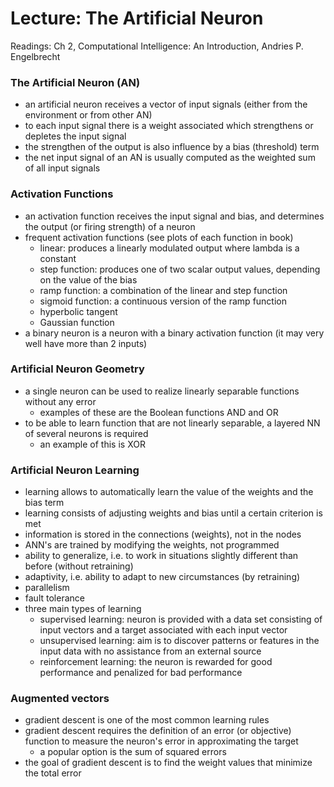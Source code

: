 # Lecture: The Artificial Neuron

Readings: Ch 2, Computational Intelligence: An Introduction, Andries P. Engelbrecht

### The Artificial Neuron (AN)
- an artificial neuron receives a vector of input signals (either from the environment or from other AN)
- to each input signal there is a weight associated which strengthens or depletes the input signal
- the strengthen of the output is also influence by a bias (threshold) term
- the net input signal of an AN is usually computed as the weighted sum of all input signals

### Activation Functions
- an activation function receives the input signal and bias, and determines the output (or firing strength) of a neuron
- frequent activation functions (see plots of each function in book)
  - linear: produces a linearly modulated output where lambda is a constant
  - step function: produces one of two scalar output values, depending on the value of the bias
  - ramp function: a combination of the linear and step function
  - sigmoid function: a continuous version of the ramp function
  - hyperbolic tangent
  - Gaussian function
- a binary neuron is a neuron with a binary activation function (it may very well have more than 2 inputs)

### Artificial Neuron Geometry
- a single neuron can be used to realize linearly separable functions without any error
  - examples of these are the Boolean functions AND and OR
- to be able to learn function that are not linearly separable, a layered NN of several neurons is required
  - an example of this is XOR

### Artificial Neuron Learning
- learning allows to automatically learn the value of the weights and the bias term
- learning consists of adjusting weights and bias until a certain criterion is met
- information is stored in the connections (weights), not in the nodes
- ANN's are trained by modifying the weights, not programmed
- ability to generalize, i.e. to work in situations slightly different than before (without retraining)
- adaptivity, i.e. ability to adapt to new circumstances (by retraining)
- parallelism
- fault tolerance
- three main types of learning
  - supervised learning: neuron is provided with a data set consisting of input vectors and a target associated with each input vector
  - unsupervised learning: aim is to discover patterns or features in the input data with no assistance from an external source
  - reinforcement learning: the neuron is rewarded for good performance and penalized for bad performance

### Augmented vectors
- gradient descent is one of the most common learning rules
- gradient descent requires the definition of an error (or objective) function to measure the neuron's error in approximating the target
  - a popular option is the sum of squared errors
- the goal of gradient descent is to find the weight values that minimize the total error
